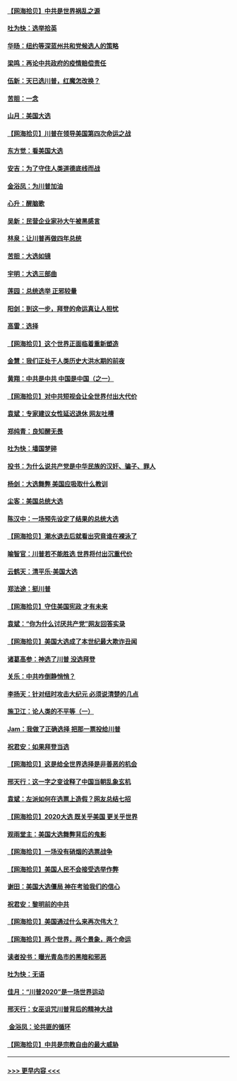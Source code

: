 #### [【网海拾贝】中共是世界祸乱之源](../pages/nsc993/n12555353.md?t=11180602) 
#### [吐为快：选举拾英](../pages/nsc993/n12555041.md?t=11180602) 
#### [华旸：纽约等深蓝州共和党候选人的策略](../pages/nsc993/n12554309.md?t=11180602) 
#### [梁鸣：再论中共政府的疫情赔偿责任](../pages/nsc993/n12553012.md?t=11180602) 
#### [伍新：天已选川普，红魔怎改换？](../pages/nsc993/n12552970.md?t=11180602) 
#### [苦胆：一念](../pages/nsc993/n12552957.md?t=11180602) 
#### [山月：美国大选](../pages/nsc993/n12552446.md?t=11180602) 
#### [【网海拾贝】川普在领导美国第四次命运之战](../pages/nsc993/n12551973.md?t=11180602) 
#### [东方觉：看美国大选](../pages/nsc993/n12551647.md?t=11180602) 
#### [安吉：为了守住人类道德底线而战](../pages/nsc993/n12551111.md?t=11180602) 
#### [金浴凤：为川普加油](../pages/nsc993/n12551085.md?t=11180602) 
#### [心升：醒脑歌](../pages/nsc993/n12550984.md?t=11180602) 
#### [吴新：民营企业家孙大午被黑感言](../pages/nsc993/n12550656.md?t=11180602) 
#### [林泉：让川普再做四年总统](../pages/nsc993/n12550640.md?t=11180602) 
#### [苦胆：大选如镜](../pages/nsc993/n12550630.md?t=11180602) 
#### [宇明：大选三部曲](../pages/nsc993/n12550603.md?t=11180602) 
#### [莲园：总统选举 正邪较量](../pages/nsc993/n12550594.md?t=11180602) 
#### [阳剑：到这一步，拜登的命运真让人担忧](../pages/nsc993/n12549093.md?t=11180602) 
#### [高雷：选择](../pages/nsc993/n12549087.md?t=11180602) 
#### [【网海拾贝】这个世界正面临着重新塑造](../pages/nsc993/n12548326.md?t=11180602) 
#### [金慧：我们正处于人类历史大洪水期的前夜](../pages/nsc993/n12547914.md?t=11180602) 
#### [黄翔：中共是中共 中国是中国（之一）](../pages/nsc993/n12547576.md?t=11180602) 
#### [【网海拾贝】对中共短视会让全世界付出大代价](../pages/nsc993/n12546043.md?t=11180602) 
#### [袁斌：专家建议女性延迟退休 网友吐槽](../pages/nsc993/n12545424.md?t=11180602) 
#### [郑纯青：良知醒无畏](../pages/nsc993/n12545394.md?t=11180602) 
#### [吐为快：墙国梦碎](../pages/nsc993/n12545309.md?t=11180602) 
#### [投书：为什么说共产党是中华民族的汉奸、骗子、罪人](../pages/nsc993/n12545089.md?t=11180602) 
#### [杨剑：大选舞弊 美国应吸取什么教训](../pages/nsc993/n12543937.md?t=11180602) 
#### [尘客：美国总统大选](../pages/nsc993/n12543828.md?t=11180602) 
#### [陈汉中：一场预先设定了结果的总统大选](../pages/nsc993/n12543564.md?t=11180602) 
#### [【网海拾贝】潮水退去后就看出究竟谁在裸泳了](../pages/nsc993/n12543321.md?t=11180602) 
#### [喻智官：川普若不能胜选 世界将付出沉重代价](../pages/nsc993/n12541352.md?t=11180602) 
#### [云鹤天：清平乐‧美国大选](../pages/nsc993/n12540916.md?t=11180602) 
#### [郑法途：挺川普](../pages/nsc993/n12540898.md?t=11180602) 
#### [【网海拾贝】守住美国宪政 才有未来](../pages/nsc993/n12540423.md?t=11180602) 
#### [袁斌：“你为什么讨厌共产党”网友回答实录](../pages/nsc993/n12540208.md?t=11180602) 
#### [【网海拾贝】美国大选成了本世纪最大欺诈丑闻](../pages/nsc993/n12538029.md?t=11180602) 
#### [诸葛高参：神选了川普 没选拜登](../pages/nsc993/n12537664.md?t=11180602) 
#### [关乐：中共咋倒静悄悄？](../pages/nsc993/n12537615.md?t=11180602) 
#### [李扬天：针对纽时攻击大纪元 必须说清楚的几点](../pages/nsc993/n12536001.md?t=11180602) 
#### [施卫江：论人类的不平等（一）](../pages/nsc993/n12535700.md?t=11180602) 
#### [Jam：我做了正确选择 把那一票投给川普](../pages/nsc993/n12535743.md?t=11180602) 
#### [祝君安：如果拜登当选](../pages/nsc993/n12535726.md?t=11180602) 
#### [【网海拾贝】这是给全世界选择是非善恶的机会](../pages/nsc993/n12535061.md?t=11180602) 
#### [邢天行：这一字之变诠释了中国当朝乱象玄机](../pages/nsc993/n12533446.md?t=11180602) 
#### [袁斌：左派如何在选票上造假？网友总结七招](../pages/nsc993/n12533180.md?t=11180602) 
#### [【网海拾贝】2020大选 既关乎美国 更关乎世界](../pages/nsc993/n12533161.md?t=11180602) 
#### [观雨堂主：美国大选舞弊背后的鬼影](../pages/nsc993/n12533153.md?t=11180602) 
#### [【网海拾贝】一场没有硝烟的选票战争](../pages/nsc993/n12531883.md?t=11180602) 
#### [【网海拾贝】美国人民不会接受选举作弊](../pages/nsc993/n12528850.md?t=11180602) 
#### [谢田：美国大选僵局 神在考验我们的信心](../pages/nsc993/n12527932.md?t=11180602) 
#### [祝君安：黎明前的中共](../pages/nsc993/n12524071.md?t=11180602) 
#### [【网海拾贝】美国通过什么来再次伟大？](../pages/nsc993/n12523844.md?t=11180602) 
#### [【网海拾贝】两个世界，两个景象，两个命运](../pages/nsc993/n12521419.md?t=11180602) 
#### [读者投书：曝光青岛市的黑暗和邪恶](../pages/nsc993/n12520988.md?t=11180602) 
#### [吐为快：无语](../pages/nsc993/n12518588.md?t=11180602) 
#### [佳月：“川普2020”是一场世界运动](../pages/nsc993/n12518581.md?t=11180602) 
#### [邢天行：女巫诅咒川普背后的精神大战](../pages/nsc993/n12517257.md?t=11180602) 
#### [ 金浴凤：论共匪的循环](../pages/nsc993/n12517133.md?t=11180602) 
#### [【网海拾贝】中共是宗教自由的最大威胁](../pages/nsc993/n12516879.md?t=11180602) 

----
#### [ >>> 更早内容 <<< ](../indexes/nsc993-earlier.md)

